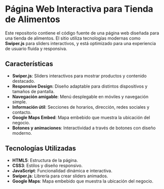 # Página Web Interactiva para Tienda de Alimentos

Este repositorio contiene el código fuente de una página web diseñada para una tienda de alimentos. El sitio utiliza tecnologías modernas como **Swiper.js** para sliders interactivos, y está optimizado para una experiencia de usuario fluida y responsiva.

## Características

- **Swiper.js**: Sliders interactivos para mostrar productos y contenido destacado.
- **Responsive Design**: Diseño adaptable para distintos dispositivos y tamaños de pantalla.
- **Navegación amigable**: Menú desplegable en móviles y navegación simple.
- **Información útil**: Secciones de horarios, dirección, redes sociales y contacto.
- **Google Maps Embed**: Mapa embebido que muestra la ubicación del negocio.
- **Botones y animaciones**: Interactividad a través de botones con diseño moderno.

## Tecnologías Utilizadas

- **HTML5**: Estructura de la página.
- **CSS3**: Estilos y diseño responsivo.
- **JavaScript**: Funcionalidad dinámica e interactiva.
- **Swiper.js**: Librería para crear sliders animados.
- **Google Maps**: Mapa embebido que muestra la ubicación del negocio.
